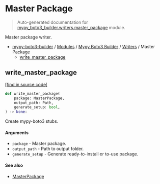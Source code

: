 # Master Package

> Auto-generated documentation for [mypy_boto3_builder.writers.master_package](https://github.com/vemel/mypy_boto3_builder/blob/main/mypy_boto3_builder/writers/master_package.py) module.

Master package writer.

- [mypy-boto3-builder](../../README.md#mypy_boto3_builder) / [Modules](../../MODULES.md#mypy-boto3-builder-modules) / [Mypy Boto3 Builder](../index.md#mypy-boto3-builder) / [Writers](index.md#writers) / Master Package
    - [write_master_package](#write_master_package)

## write_master_package

[[find in source code]](https://github.com/vemel/mypy_boto3_builder/blob/main/mypy_boto3_builder/writers/master_package.py#L19)

```python
def write_master_package(
    package: MasterPackage,
    output_path: Path,
    generate_setup: bool,
) -> None:
```

Create mypy-boto3 stubs.

#### Arguments

- `package` - Master package.
- `output_path` - Path to output folder.
- `generate_setup` - Generate ready-to-install or to-use package.

#### See also

- [MasterPackage](../structures/master_package.md#masterpackage)

